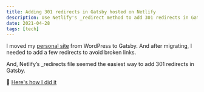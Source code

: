 ```yaml
---
title: Adding 301 redirects in Gatsby hosted on Netlify
description: Use Netlify's _redirect method to add 301 redirects in Gatsby
date: 2021-04-28
tags: [tech]
---
```


I moved my [personal site](https://deepakness.com) from WordPress to Gatsby. And after migrating, I needed to add a few redirects to avoid broken links.

And, Netlify’s _redirects file seemed the easiest way to add 301 redirects in Gatsby.

📢 [Here's how I did it](https://compile.blog/301-redirects-in-gatsby/)